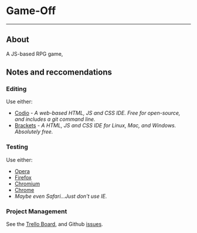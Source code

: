 # Game-Off
----------------
## About
A JS-based RPG game, 

## Notes and reccomendations
### Editing
Use either:
 - [Codio](https://codio.com/) - _A web-based HTML, JS and CSS IDE. Free for open-source, and includes a git command line._
 - [Brackets](http://brackets.io) - _A HTML, JS and CSS IDE for Linux, Mac, and Windows. Absolutely free._
### Testing
Use either:
 - [Opera](http://opera.com)
 - [Firefox](http://www.mozilla.org/en-US/firefox/)
 - [Chromium](www.chromium.org/‎)
 - [Chrome](www.google.com/chrome‎)
 - _Maybe even Safari...Just don't use IE._
### Project Management
See the [Trello Board](https://trello.com/b/yhgtZSnd/sidescroller), and Github [issues](https://github.com/arcTheta/game-off-2013/issues).